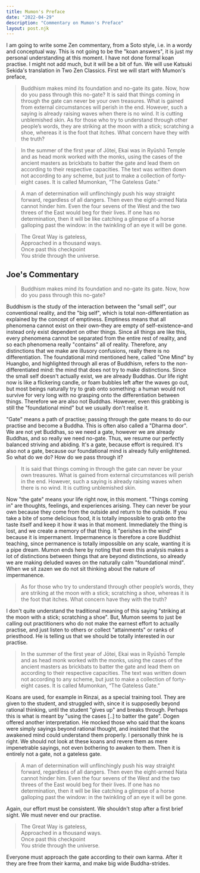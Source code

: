 ```yaml
---
title: Mumon's Preface
date: "2022-04-29"
description: "Commentary on Mumon's Preface"
layout: post.njk
---
```


I am going to write some Zen commentary, from a Soto style, i.e. in a wordy and conceptual way. This is not going to be the "koan answers", it is just my personal understanding at this moment. I have not done formal koan practise. I might not add much, but it will be a bit of fun. We will use Katsuki Sekida's translation in Two Zen Classics. First we will start with Mumon's preface,

> Buddhism makes mind its foundation and no-gate its gate. Now, how do you pass through this no-gate? It is said that things coming in through the gate can never be your own treasures. What is gained from external circumstances will perish in the end. However, such a saying is already raising waves when there is no wind. It is cutting unblemished skin. As for those who try to understand through other people’s words, they are striking at the moon with a stick; scratching a shoe, whereas it is the foot that itches. What concern have they with the truth?

> In the summer of the first year of Jōtei, Ekai was in Ryūshō Temple and as head monk worked with the monks, using the cases of the ancient masters as brickbats to batter the gate and lead them on according to their respective capacities. The text was written down not according to any scheme, but just to make a collection of forty-eight cases. It is called Mumonkan, “The Gateless Gate.”

> A man of determination will unflinchingly push his way straight forward, regardless of all dangers. Then even the eight-armed Nata cannot hinder him. Even the four sevens of the West and the two threes of the East would beg for their lives. If one has no determination, then it will be like catching a glimpse of a horse galloping past the window: in the twinkling of an eye it will be gone. 

> The Great Way is gateless,  
> Approached in a thousand ways.  
> Once past this checkpoint  
> You stride through the universe.  

## Joe's Commentary

> Buddhism makes mind its foundation and no-gate its gate. Now, how do you pass through this no-gate?

Buddhism is the study of the interaction between the "small self", our conventional reality, and the "big self", which is total non-differentiation as explained by the concept of emptiness. Emptiness means that all phenomena cannot exist on their own–they are empty of self-existence–and instead only exist dependent on other things. Since all things are like this, every phenomena cannot be separated from the entire rest of reality, and so each phenomena really "contains" all of reality. Therefore, any distinctions that we make are illusory confusions, really there is no differentiation. The foundational mind mentioned here, called "One Mind" by Huangbo, and highlighted through all eras of Buddhism, refers to the non-differentiated mind: the mind that does not try to make distinctions. Since the small self doesn't actually exist, we are already Buddhas. Our life right now is like a flickering candle, or foam bubbles left after the waves go out, but most beings naturally try to grab onto something: a human would not survive for very long with no grasping onto the differentiation between things. Therefore we are also not Buddhas. However, even this grabbing is still the "foundational mind" but we usually don't realise it.

"Gate" means a path of practise; passing through the gate means to do our practise and become a Buddha. This is often also called a "Dharma door". We are not yet Buddhas, so we need a gate, however we are already Buddhas, and so really we need no-gate. Thus, we resume our perfectly balanced striving and abiding. It's a gate, because effort is required. It's also not a gate, because our foundational mind is already fully enlightened. So what do we do? How do we pass through it?

> It is said that things coming in through the gate can never be your own treasures. What is gained from external circumstances will perish in the end. However, such a saying is already raising waves when there is no wind. It is cutting unblemished skin.

Now "the gate" means your life right now, in this moment. "Things coming in" are thoughts, feelings, and experiences arising. They can never be your own because they come from the outside and return to the outside. If you take a bite of some delicious food, it is totally impossible to grab onto the taste itself and keep it how it was in that moment. Immediately the thing is lost, and we create a memory of that thing. It "perishes in the wind" because it is impermanent. Impermanence is therefore a core Buddhist teaching, since permanence is totally impossible on any scale, wanting it is a pipe dream. Mumon ends here by noting that even this analysis makes a lot of distinctions between things that are beyond distinctions, so already we are making deluded waves on the naturally calm "foundational mind". When we sit zazen we do not sit thinking about the nature of impermanence.

> As for those who try to understand through other people’s words, they are striking at the moon with a stick; scratching a shoe, whereas it is the foot that itches. What concern have they with the truth?

I don't quite understand the traditional meaning of this saying "striking at the moon with a stick; scratching a shoe". But, Mumon seems to just be calling out practitioners who do not make the earnest effort to actually practise, and just listen to others or collect "attainments" or ranks of priesthood. He is telling us that we should be totally interested in our practise.

> In the summer of the first year of Jōtei, Ekai was in Ryūshō Temple and as head monk worked with the monks, using the cases of the ancient masters as brickbats to batter the gate and lead them on according to their respective capacities. The text was written down not according to any scheme, but just to make a collection of forty-eight cases. It is called Mumonkan, “The Gateless Gate.”

Koans are used, for example in Rinzai, as a special training tool. They are given to the student, and struggled with, since it is supposedly beyond rational thinking, until the student "gives up" and breaks through. Perhaps this is what is meant by "using the cases [..] to batter the gate". Dogen offered another interpretation. He mocked those who said that the koans were simply sayings beyond rational thought, and insisted that the awakened mind could understand them properly. I personally think he is right. We should not look at these koans and revere them as mere impenetrable sayings, not even bothering to awaken to them. Then it is entirely not a gate, not a gateless gate.

> A man of determination will unflinchingly push his way straight forward, regardless of all dangers. Then even the eight-armed Nata cannot hinder him. Even the four sevens of the West and the two threes of the East would beg for their lives. If one has no determination, then it will be like catching a glimpse of a horse galloping past the window: in the twinkling of an eye it will be gone.

Again, our effort must be consistent. We shouldn't stop after a first brief sight. We must never end our practise. 

> The Great Way is gateless,  
> Approached in a thousand ways.  
> Once past this checkpoint  
> You stride through the universe.  

Everyone must approach the gate according to their own karma. After it they are free from their karma, and make big wide Buddha-strides.